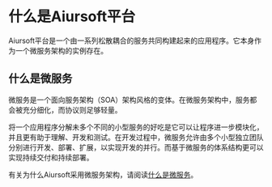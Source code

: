# 什么是Aiursoft平台

Aiursoft平台是一个由一系列松散耦合的服务共同构建起来的应用程序。它本身作为一个微服务架构的实例存在。

## 什么是微服务

微服务是一个面向服务架构（SOA）架构风格的变体。在微服务架构中，服务都会被充分细化，而协议则足够轻量。

将一个应用程序分解未多个不同的小型服务的好吃是它可以让程序进一步模块化，并且更有助于理解、开发和测试。在开发过程中，微服务允许由多个小型独立团队分别进行开发、部署、扩展，以实现开发的并行。而基于微服务的体系结构更可以实现持续交付和持续部署。

有关为什么Aiursoft采用微服务架构，请阅读[什么是微服务](./What%20is%20Microservice.md)。